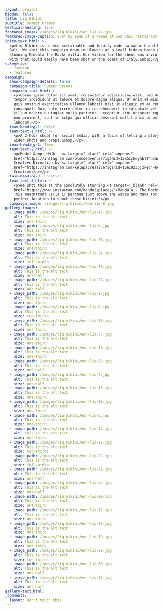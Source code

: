 ```yaml
---
layout: project
hidden: false
title: Liq Bikini
subtitle: Summer Dreams
vertical-heading: true
featured_image: /images/liq-bikini/eon-liq-32.jpg
featured-image-caption: Shot by Eyes of a Nomad at Som Chai restaurant
intro-text_html: >-
  <p>Liq Bikini is an eco-sustainable and locally made swimwear brand here in
  Bali. We shot this campaign down in Uluwatu at a small hidden beach and the
  stunning Mandala the Rocks villa. Our vision for the shoot was a vintage vibe
  with that could easily have been shot on the coast of Italy.&nbsp;</p>
categories:
  - fashion
  - featured
campaign:
  show-campaign-details: false
  campaign-title: Summer Dreams
  campaign-text_html: >-
    <p>Lorem ipsum dolor sit amet, consectetur adipisicing elit, sed do eiusmod
    tempor incididunt ut labore et dolore magna aliqua. Ut enim ad minim veniam,
    quis nostrud exercitation ullamco laboris nisi ut aliquip ex ea commodo
    consequat. Duis aute irure dolor in reprehenderit in voluptate velit esse
    cillum dolore eu fugiat nulla pariatur. Excepteur sint occaecat cupidatat
    non proident, sunt in culpa qui officia deserunt mollit anim id est
    laborum.</p>
  team-heading-1: Brief
  team-text-1_html: >-
    <p>A 2-hour shoot for social media, with a focus of telling a story, with
    wider shots and props.&nbsp;</p>
  team-heading-2: Team
  team-text-2_html: >-
    <p>Model &amp; HMUA - <a target="_blank" rel="noopener"
    href="https://instagram.com/blessedvenuss?igshid=15x52chwyhbt9">Jane</a>&nbsp;//
    Creative Direction by <a target="_blank" rel="noopener"
    href="https://instagram.com/kelapacreative?igshid=1p6x9235jzkgc">Kelapa
    Creative</a></p>
  team-heading-3: Location
  team-text-3_html: >-
    <p>We shot this at the absolutely stunning <a target="_blank" rel="noopener"
    href="https://www.instagram.com/mandalaplaces/">Mandala - The Rocks</a>.
    This beachfront villa is perched just above the waves and made for the
    perfect location to shoot these bikinis!</p>
  campaign_image: /images/liq-bikini/eon-liq-8.jpg
gallery-images:
  - image_path: /images/liq-bikini/eon-liq-45.jpg
    alt: This is the alt text
    size: one-third
  - image_path: /images/liq-bikini/eon-liq-6.jpg
    alt: This is the alt text
    size: one-third
  - image_path: /images/liq-bikini/eon-liq-26.jpg
    alt: This is the alt text
    size: one-third
  - image_path: /images/liq-bikini/eon-liq-24.jpg
    alt: This is the alt text
    size: full-width
  - image_path: /images/liq-bikini/eon-liq-40.jpg
    alt: This is the alt text
    size: one-half
  - image_path: /images/liq-bikini/eon-liq-27.jpg
    alt: This is the alt text
    size: one-half
  - image_path: /images/liq-bikini/eon-liq-1.jpg
    alt: This is the alt text
    size: one-third
  - image_path: /images/liq-bikini/eon-liq-9.jpg
    alt: This is the alt text
    size: two-thirds
  - image_path: /images/liq-bikini/eon-liq-39.jpg
    alt: This is the alt text
    size: one-third
  - image_path: /images/liq-bikini/eon-liq-37.jpg
    alt: This is the alt text
    size: one-third
  - image_path: /images/liq-bikini/eon-liq-13.jpg
    alt: This is the alt text
    size: one-third
  - image_path: /images/liq-bikini/eon-liq-38.jpg
    alt: This is the alt text
    size: one-half
  - image_path: /images/liq-bikini/eon-liq-7.jpg
    alt: This is the alt text
    size: one-half
  - image_path: /images/liq-bikini/eon-liq-46.jpg
    alt: This is the alt text
    size: one-third
  - image_path: /images/liq-bikini/eon-liq-10.jpg
    alt: This is the alt text
    size: one-third
  - image_path: /images/liq-bikini/eon-liq-5.jpg
    alt: This is the alt text
    size: one-third
  - image_path: /images/liq-bikini/eon-liq-44.jpg
    alt: This is the alt text
    size: one-third
  - image_path: /images/liq-bikini/eon-liq-18.jpg
    alt: This is the alt text
    size: two-thirds
  - image_path: /images/liq-bikini/eon-liq-22.jpg
    alt: This is the alt text
    size: full-width
  - image_path: /images/liq-bikini/eon-liq-31.jpg
    alt: This is the alt text
    size: one-half
  - image_path: /images/liq-bikini/eon-liq-42.jpg
    alt: This is the alt text
    size: one-half
  - image_path: /images/liq-bikini/eon-liq-20.jpg
    alt: This is the alt text
    size: one-third
  - image_path: /images/liq-bikini/eon-liq-17.jpg
    alt: This is the alt text
    size: one-third
  - image_path: /images/liq-bikini/eon-liq-28.jpg
    alt: This is the alt text
    size: one-third
  - image_path: /images/liq-bikini/eon-liq-19.jpg
    alt: This is the alt text
    size: one-third
  - image_path: /images/liq-bikini/eon-liq-29.jpg
    alt: This is the alt text
    size: two-thirds
  - image_path: /images/liq-bikini/eon-liq-30.jpg
    alt: This is the alt text
    size: one-half
  - image_path: /images/liq-bikini/eon-liq-23.jpg
    alt: This is the alt text
    size: one-half
gallery-text_html:
_comments:
  layout: Don't touch this
---
```


